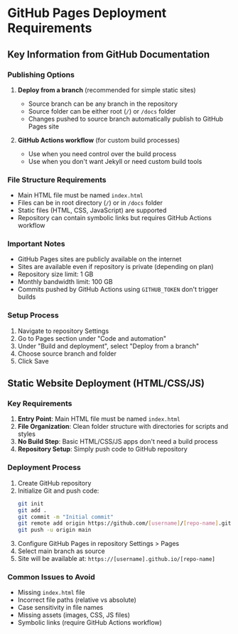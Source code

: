 # GitHub Pages Deployment Requirements

## Key Information from GitHub Documentation

### Publishing Options
1. **Deploy from a branch** (recommended for simple static sites)
   - Source branch can be any branch in the repository
   - Source folder can be either root (`/`) or `/docs` folder
   - Changes pushed to source branch automatically publish to GitHub Pages site

2. **GitHub Actions workflow** (for custom build processes)
   - Use when you need control over the build process
   - Use when you don't want Jekyll or need custom build tools

### File Structure Requirements
- Main HTML file must be named `index.html`
- Files can be in root directory (`/`) or in `/docs` folder
- Static files (HTML, CSS, JavaScript) are supported
- Repository can contain symbolic links but requires GitHub Actions workflow

### Important Notes
- GitHub Pages sites are publicly available on the internet
- Sites are available even if repository is private (depending on plan)
- Repository size limit: 1 GB
- Monthly bandwidth limit: 100 GB
- Commits pushed by GitHub Actions using `GITHUB_TOKEN` don't trigger builds

### Setup Process
1. Navigate to repository Settings
2. Go to Pages section under "Code and automation"
3. Under "Build and deployment", select "Deploy from a branch"
4. Choose source branch and folder
5. Click Save



## Static Website Deployment (HTML/CSS/JS)

### Key Requirements
1. **Entry Point**: Main HTML file must be named `index.html`
2. **File Organization**: Clean folder structure with directories for scripts and styles
3. **No Build Step**: Basic HTML/CSS/JS apps don't need a build process
4. **Repository Setup**: Simply push code to GitHub repository

### Deployment Process
1. Create GitHub repository
2. Initialize Git and push code:
   ```bash
   git init
   git add .
   git commit -m "Initial commit"
   git remote add origin https://github.com/[username]/[repo-name].git
   git push -u origin main
   ```
3. Configure GitHub Pages in repository Settings > Pages
4. Select main branch as source
5. Site will be available at: `https://[username].github.io/[repo-name]`

### Common Issues to Avoid
- Missing `index.html` file
- Incorrect file paths (relative vs absolute)
- Case sensitivity in file names
- Missing assets (images, CSS, JS files)
- Symbolic links (require GitHub Actions workflow)

